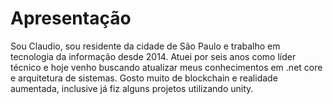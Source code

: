 # Apresentação

Sou Claudio, sou residente da cidade de São Paulo e trabalho em tecnologia da informação desde 2014. Atuei por seis anos como líder técnico e hoje venho buscando atualizar meus conhecimentos em .net core e arquitetura de sistemas.
Gosto muito de blockchain e realidade aumentada, inclusive já fiz alguns projetos utilizando unity.
